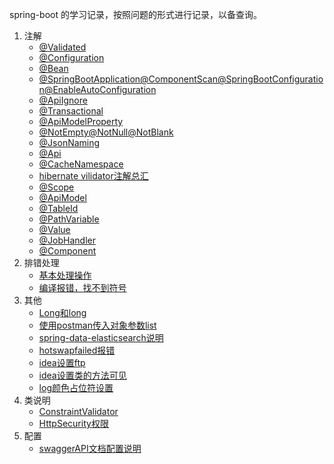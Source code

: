 spring-boot 的学习记录，按照问题的形式进行记录，以备查询。


1.  注解
    - [@Validated](./annotation/validate.md)
    - [@Configuration](./annotaion/configuration.md)
    - [@Bean](./annotation/bean.md)
    - [@SpringBootApplication@ComponentScan@SpringBootConfiguration@EnableAutoConfiguration](./annotation/springBootApplication.md)
    - [@ApiIgnore](./annotation/apiIgnore.md)
    - [@Transactional](./annotation/transactional.md)
    - [@ApiModelProperty](./annotation/apiModelProperty.md)
    - [@NotEmpty@NotNull@NotBlank](./annotation/空.md)
    - [@JsonNaming](./annotation/jsonNaming.md)
    - [@Api](./annotation/swagger.md)
    - [@CacheNamespace](./annotation/cacheNamespace.md)
    - [hibernate vilidator注解总汇](./annotation/hibernate注解总汇.md)
    - [@Scope](./annotation/scope.md)
    - [@ApiModel](./annotation/apiModel.md)
    - [@TableId](./annotation/tableId.md)
    - [@PathVariable](./annotation/pathVariable.md)
    - [@Value](./annotation/value.md)
    - [@JobHandler](./annotation/jobhandler.md)
    - [@Component](./annotation/component.md)
2.  排错处理
    - [基本处理操作](./error/base.md)
    - [编译报错，找不到符号](./error/找不到符号.md)
3.  其他
    - [Long和long](./other/long与Long.md)
    - [使用postman传入对象参数list](./other/使用postman传入对象参数list.md)
    - [spring-data-elasticsearch说明](./other/es说明.md)
    - [hotswapfailed报错](./other/hot报错.md)
    - [idea设置ftp](./other/ftp设置.md)
    - [idea设置类的方法可见](./other/设置类方法可见.md)
    - [log颜色占位符设置](./other/log.md)
4.  类说明
    - [ConstraintValidator](./class/ConstraintValidator.md)
    - [HttpSecurity权限](./class/HttpSecurity.md)
5.  配置
    - [swaggerAPI文档配置说明](./config/swagger.md)